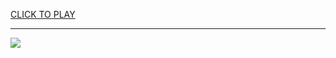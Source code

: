 
<a href="https://premium76.site?title=sonic_the_hedgehog_games_online_unblocked&ref=13M">CLICK TO PLAY</a></h3>
<hr>

<a href="https://premium76.site?title=sonic_the_hedgehog_games_online_unblocked&ref=13M"><img src="https://clearcache.store/games.png"></a>


